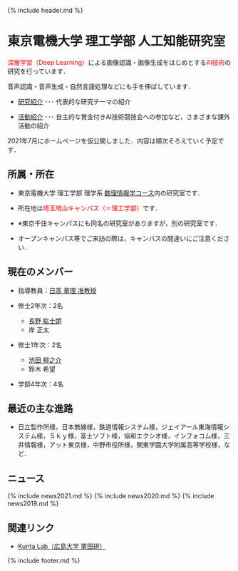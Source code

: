 {% include header.md %} <!-- _includes内のheader.mdをインクルード -->


# 東京電機大学 理工学部 人工知能研究室

<meta name="description" content="電大のAI研究室（理工学部の方）です．深層学習（Deep Learning）による画像認識・画像生成をはじめとするAI技術の研究を行っています．音声認識・音声生成・自然言語処理などにも手を伸ばしています．">

<span style="color:#FF0000;">深層学習（Deep Learning）</span>による画像認識・画像生成をはじめとする<span style="color:#FF0000;">AI技術</span>の研究を行っています．

音声認識・音声生成・自然言語処理などにも手を伸ばしています．

  + [研究紹介](/research/) ･･･ 代表的な研究テーマの紹介

  + [活動紹介](/activity/) ･･･ 自主的な賞金付きAI技術競技会への参加など，さまざまな課外活動の紹介

2021年7月にホームページを仮公開しました．内容は順次そろえていく予定です．

## 所属・所在
  + 東京電機大学 理工学部 理学系 [数理情報学コース](https://www.cse.dendai.ac.jp/faculty/5divisions/ru/course/mi/index.html)内の研究室です．

  + 所在地は<span style="color:#FF0000;">埼玉鳩山キャンパス（＝理工学部）</span>です．

  + ※東京千住キャンパスにも同名の研究室がありますが，別の研究室です．

  + オープンキャンパス等でご来訪の際は，キャンパスの間違いにご注意ください．

<!--
## 研究紹介
  + [手術状況・手術行為の自動認識（準備中）](research/surgery/)

  + [高難度物体検出](research/detection/)

  + [電子顕微鏡画像のノイズ除去・鮮明化（準備中）](research/denoising/)

## 活動紹介
  + [AI技術の競技会・人材育成イベント（賞金付き）への参加](activity/competitions/)

  + [Jetbot製作（準備中）](activity/jetbot/)

  + [研究室紹介用チャットAI製作（準備中）](activity/labai/)

  + [オープンキャンパス研究室公開（準備中）](activity/OC/)
-->

## 現在のメンバー
  + 指導教員：[日高 章理 准教授](https://www.cse.dendai.ac.jp/faculty/5divisions/ru/course/mi/hidaka/prof.html)

  + 修士2年次：2名
    + [長野 紘士朗](https://admiring-visvesvaraya-217551.netlify.app/)
    + 岸 正太

  + 修士1年次：2名
    + [池田 柳之介](https://twitter.com/ImR0305)
    + 鈴木 希望

  + 学部4年次：4名

<!--
## 過去のメンバー（許可をもらった人のみ掲載）
  + 2020年度卒業・修了
    + []()
  + 2019年度卒業・修了
    + []()
-->

## 最近の主な進路
  + 日立製作所様，日本無線様，鉄道情報システム様，ジェイアール東海情報システム様，Ｓｋｙ様，富士ソフト様，協和エクシオ様，インフォコム様，三井情報様，アット東京様，中野市役所様，関東学園大学附属高等学校様，など．

## ニュース

{% include news2021.md %} <!-- _includes内のmdファイルをインクルード -->
{% include news2020.md %} <!-- _includes内のmdファイルをインクルード -->
{% include news2019.md %} <!-- _includes内のmdファイルをインクルード -->

## 関連リンク
+ [Kurita Lab（広島大学 栗田研）](https://kurita-lab.jp/wordpress/)


{% include footer.md %} <!-- _includes内のfooter.mdをインクルード -->


<!--
| 指導教員 | 准教授 | [日高 章理](https://www.cse.dendai.ac.jp/faculty/5divisions/ru/course/mi/hidaka/prof.html) |
| 修士2年次 | 2名 | 長野 紘士朗<br>岸 正太 |
| 修士1年次 | 2名 | [池田 柳之介](https://twitter.com/ImR0305)<br>鈴木 希望 |
| 学部4年次 | 4名 |  |
-->

